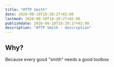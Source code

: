 ```yaml
---
title: "HTTP Smith"
date: 2020-08-10T18:20:27+02:00
lastmod: 2020-08-10T18:20:27+02:00
publishdate: 2020-08-10T18:20:27+02:00
description: "HTTP Smith - description"
---
```

## Why?

Because every good "smith" needs a good toolbox
